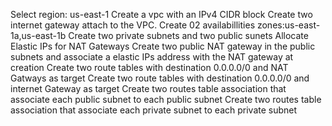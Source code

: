 Select region: us-east-1
Create a vpc with an IPv4 CIDR block
Create two internet gateway attach to the VPC.
Create 02 availabillities zones:us-east-1a,us-east-1b
Create two private subnets and two public sunets
Allocate Elastic IPs for NAT Gateways
Create two public NAT gateway in the public subnets and associate a elastic IPs address with the NAT gateway at creation
Create two route tables with destination 0.0.0.0/0 and NAT Gatways as target
Create two route tables with destination 0.0.0.0/0 and internet Gateway as target
Create two routes table association that associate each public subnet to each public subnet
Create two routes table association that associate each private subnet to each private subnet